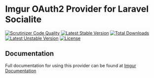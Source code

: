 # Imgur OAuth2 Provider for Laravel Socialite

[![Scrutinizer Code Quality](https://img.shields.io/scrutinizer/g/SocialiteProviders/Imgur.svg?style=flat-square)](https://scrutinizer-ci.com/g/SocialiteProviders/Imgur/?branch=master)
[![Latest Stable Version](https://img.shields.io/packagist/v/socialiteproviders/imgur.svg?style=flat-square)](https://packagist.org/packages/socialiteproviders/imgur)
[![Total Downloads](https://img.shields.io/packagist/dt/socialiteproviders/imgur.svg?style=flat-square)](https://packagist.org/packages/socialiteproviders/imgur)
[![Latest Unstable Version](https://img.shields.io/packagist/vpre/socialiteproviders/imgur.svg?style=flat-square)](https://packagist.org/packages/socialiteproviders/imgur)
[![License](https://img.shields.io/packagist/l/socialiteproviders/imgur.svg?style=flat-square)](https://packagist.org/packages/socialiteproviders/imgur)

## Documentation

Full documentation for using this provider can be found at [Imgur Documentation](http://socialiteproviders.github.io/providers/imgur/)

